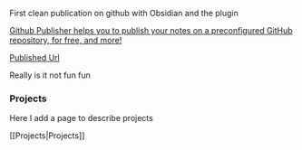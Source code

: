 First clean publication on github with Obsidian and the plugin 

[Github Publisher helps you to publish your notes on a preconfigured GitHub repository, for free, and more!](https://github.com/ObsidianPublisher/obsidian-github-publisher)

[Published Url](https://mabyre.github.io/Obsidian/)

Really is it not fun fun

### Projects

Here I add a page to describe projects 

[[Projects|Projects]]



